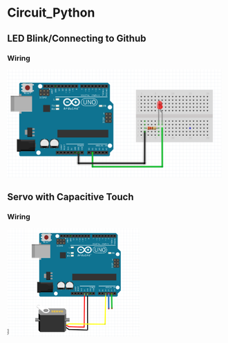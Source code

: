 # Circuit_Python

## LED Blink/Connecting to Github

### Wiring

<img src = "https://github.com/hnovak94/Circuit_Python/blob/main/media%2Bwiring/led_blink_wd.png" height = "250">

## Servo with Capacitive Touch

### Wiring

<img src= "https://github.com/hnovak94/Circuit_Python/blob/main/media%2Bwiring/cp_servo_wd.png" height = "250">
